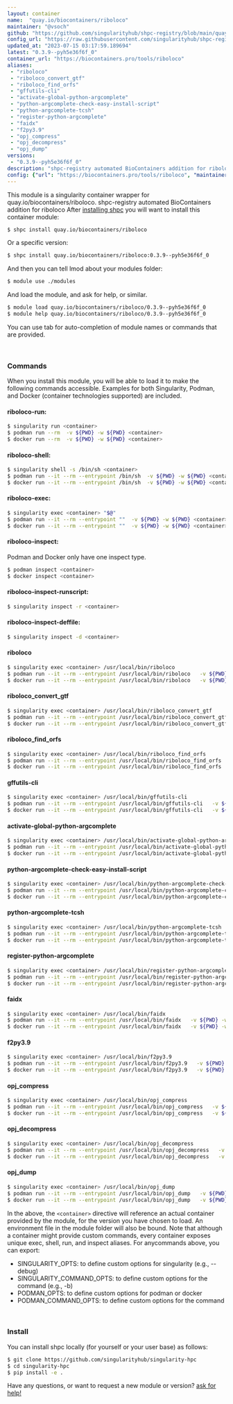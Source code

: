 ```yaml
---
layout: container
name:  "quay.io/biocontainers/riboloco"
maintainer: "@vsoch"
github: "https://github.com/singularityhub/shpc-registry/blob/main/quay.io/biocontainers/riboloco/container.yaml"
config_url: "https://raw.githubusercontent.com/singularityhub/shpc-registry/main/quay.io/biocontainers/riboloco/container.yaml"
updated_at: "2023-07-15 03:17:59.189694"
latest: "0.3.9--pyh5e36f6f_0"
container_url: "https://biocontainers.pro/tools/riboloco"
aliases:
 - "riboloco"
 - "riboloco_convert_gtf"
 - "riboloco_find_orfs"
 - "gffutils-cli"
 - "activate-global-python-argcomplete"
 - "python-argcomplete-check-easy-install-script"
 - "python-argcomplete-tcsh"
 - "register-python-argcomplete"
 - "faidx"
 - "f2py3.9"
 - "opj_compress"
 - "opj_decompress"
 - "opj_dump"
versions:
 - "0.3.9--pyh5e36f6f_0"
description: "shpc-registry automated BioContainers addition for riboloco"
config: {"url": "https://biocontainers.pro/tools/riboloco", "maintainer": "@vsoch", "description": "shpc-registry automated BioContainers addition for riboloco", "latest": {"0.3.9--pyh5e36f6f_0": "sha256:d4d030962525df782068d81b56ab27195b354340fe78be307bac801e3d2edc86"}, "tags": {"0.3.9--pyh5e36f6f_0": "sha256:d4d030962525df782068d81b56ab27195b354340fe78be307bac801e3d2edc86"}, "docker": "quay.io/biocontainers/riboloco", "aliases": {"riboloco": "/usr/local/bin/riboloco", "riboloco_convert_gtf": "/usr/local/bin/riboloco_convert_gtf", "riboloco_find_orfs": "/usr/local/bin/riboloco_find_orfs", "gffutils-cli": "/usr/local/bin/gffutils-cli", "activate-global-python-argcomplete": "/usr/local/bin/activate-global-python-argcomplete", "python-argcomplete-check-easy-install-script": "/usr/local/bin/python-argcomplete-check-easy-install-script", "python-argcomplete-tcsh": "/usr/local/bin/python-argcomplete-tcsh", "register-python-argcomplete": "/usr/local/bin/register-python-argcomplete", "faidx": "/usr/local/bin/faidx", "f2py3.9": "/usr/local/bin/f2py3.9", "opj_compress": "/usr/local/bin/opj_compress", "opj_decompress": "/usr/local/bin/opj_decompress", "opj_dump": "/usr/local/bin/opj_dump"}}
---
```


This module is a singularity container wrapper for quay.io/biocontainers/riboloco.
shpc-registry automated BioContainers addition for riboloco
After [installing shpc](#install) you will want to install this container module:


```bash
$ shpc install quay.io/biocontainers/riboloco
```

Or a specific version:

```bash
$ shpc install quay.io/biocontainers/riboloco:0.3.9--pyh5e36f6f_0
```

And then you can tell lmod about your modules folder:

```bash
$ module use ./modules
```

And load the module, and ask for help, or similar.

```bash
$ module load quay.io/biocontainers/riboloco/0.3.9--pyh5e36f6f_0
$ module help quay.io/biocontainers/riboloco/0.3.9--pyh5e36f6f_0
```

You can use tab for auto-completion of module names or commands that are provided.

<br>

### Commands

When you install this module, you will be able to load it to make the following commands accessible.
Examples for both Singularity, Podman, and Docker (container technologies supported) are included.

#### riboloco-run:

```bash
$ singularity run <container>
$ podman run --rm  -v ${PWD} -w ${PWD} <container>
$ docker run --rm  -v ${PWD} -w ${PWD} <container>
```

#### riboloco-shell:

```bash
$ singularity shell -s /bin/sh <container>
$ podman run --it --rm --entrypoint /bin/sh  -v ${PWD} -w ${PWD} <container>
$ docker run --it --rm --entrypoint /bin/sh  -v ${PWD} -w ${PWD} <container>
```

#### riboloco-exec:

```bash
$ singularity exec <container> "$@"
$ podman run --it --rm --entrypoint ""  -v ${PWD} -w ${PWD} <container> "$@"
$ docker run --it --rm --entrypoint ""  -v ${PWD} -w ${PWD} <container> "$@"
```

#### riboloco-inspect:

Podman and Docker only have one inspect type.

```bash
$ podman inspect <container>
$ docker inspect <container>
```

#### riboloco-inspect-runscript:

```bash
$ singularity inspect -r <container>
```

#### riboloco-inspect-deffile:

```bash
$ singularity inspect -d <container>
```


#### riboloco

```bash
$ singularity exec <container> /usr/local/bin/riboloco
$ podman run --it --rm --entrypoint /usr/local/bin/riboloco   -v ${PWD} -w ${PWD} <container> -c " $@"
$ docker run --it --rm --entrypoint /usr/local/bin/riboloco   -v ${PWD} -w ${PWD} <container> -c " $@"
```


#### riboloco_convert_gtf

```bash
$ singularity exec <container> /usr/local/bin/riboloco_convert_gtf
$ podman run --it --rm --entrypoint /usr/local/bin/riboloco_convert_gtf   -v ${PWD} -w ${PWD} <container> -c " $@"
$ docker run --it --rm --entrypoint /usr/local/bin/riboloco_convert_gtf   -v ${PWD} -w ${PWD} <container> -c " $@"
```


#### riboloco_find_orfs

```bash
$ singularity exec <container> /usr/local/bin/riboloco_find_orfs
$ podman run --it --rm --entrypoint /usr/local/bin/riboloco_find_orfs   -v ${PWD} -w ${PWD} <container> -c " $@"
$ docker run --it --rm --entrypoint /usr/local/bin/riboloco_find_orfs   -v ${PWD} -w ${PWD} <container> -c " $@"
```


#### gffutils-cli

```bash
$ singularity exec <container> /usr/local/bin/gffutils-cli
$ podman run --it --rm --entrypoint /usr/local/bin/gffutils-cli   -v ${PWD} -w ${PWD} <container> -c " $@"
$ docker run --it --rm --entrypoint /usr/local/bin/gffutils-cli   -v ${PWD} -w ${PWD} <container> -c " $@"
```


#### activate-global-python-argcomplete

```bash
$ singularity exec <container> /usr/local/bin/activate-global-python-argcomplete
$ podman run --it --rm --entrypoint /usr/local/bin/activate-global-python-argcomplete   -v ${PWD} -w ${PWD} <container> -c " $@"
$ docker run --it --rm --entrypoint /usr/local/bin/activate-global-python-argcomplete   -v ${PWD} -w ${PWD} <container> -c " $@"
```


#### python-argcomplete-check-easy-install-script

```bash
$ singularity exec <container> /usr/local/bin/python-argcomplete-check-easy-install-script
$ podman run --it --rm --entrypoint /usr/local/bin/python-argcomplete-check-easy-install-script   -v ${PWD} -w ${PWD} <container> -c " $@"
$ docker run --it --rm --entrypoint /usr/local/bin/python-argcomplete-check-easy-install-script   -v ${PWD} -w ${PWD} <container> -c " $@"
```


#### python-argcomplete-tcsh

```bash
$ singularity exec <container> /usr/local/bin/python-argcomplete-tcsh
$ podman run --it --rm --entrypoint /usr/local/bin/python-argcomplete-tcsh   -v ${PWD} -w ${PWD} <container> -c " $@"
$ docker run --it --rm --entrypoint /usr/local/bin/python-argcomplete-tcsh   -v ${PWD} -w ${PWD} <container> -c " $@"
```


#### register-python-argcomplete

```bash
$ singularity exec <container> /usr/local/bin/register-python-argcomplete
$ podman run --it --rm --entrypoint /usr/local/bin/register-python-argcomplete   -v ${PWD} -w ${PWD} <container> -c " $@"
$ docker run --it --rm --entrypoint /usr/local/bin/register-python-argcomplete   -v ${PWD} -w ${PWD} <container> -c " $@"
```


#### faidx

```bash
$ singularity exec <container> /usr/local/bin/faidx
$ podman run --it --rm --entrypoint /usr/local/bin/faidx   -v ${PWD} -w ${PWD} <container> -c " $@"
$ docker run --it --rm --entrypoint /usr/local/bin/faidx   -v ${PWD} -w ${PWD} <container> -c " $@"
```


#### f2py3.9

```bash
$ singularity exec <container> /usr/local/bin/f2py3.9
$ podman run --it --rm --entrypoint /usr/local/bin/f2py3.9   -v ${PWD} -w ${PWD} <container> -c " $@"
$ docker run --it --rm --entrypoint /usr/local/bin/f2py3.9   -v ${PWD} -w ${PWD} <container> -c " $@"
```


#### opj_compress

```bash
$ singularity exec <container> /usr/local/bin/opj_compress
$ podman run --it --rm --entrypoint /usr/local/bin/opj_compress   -v ${PWD} -w ${PWD} <container> -c " $@"
$ docker run --it --rm --entrypoint /usr/local/bin/opj_compress   -v ${PWD} -w ${PWD} <container> -c " $@"
```


#### opj_decompress

```bash
$ singularity exec <container> /usr/local/bin/opj_decompress
$ podman run --it --rm --entrypoint /usr/local/bin/opj_decompress   -v ${PWD} -w ${PWD} <container> -c " $@"
$ docker run --it --rm --entrypoint /usr/local/bin/opj_decompress   -v ${PWD} -w ${PWD} <container> -c " $@"
```


#### opj_dump

```bash
$ singularity exec <container> /usr/local/bin/opj_dump
$ podman run --it --rm --entrypoint /usr/local/bin/opj_dump   -v ${PWD} -w ${PWD} <container> -c " $@"
$ docker run --it --rm --entrypoint /usr/local/bin/opj_dump   -v ${PWD} -w ${PWD} <container> -c " $@"
```



In the above, the `<container>` directive will reference an actual container provided
by the module, for the version you have chosen to load. An environment file in the
module folder will also be bound. Note that although a container
might provide custom commands, every container exposes unique exec, shell, run, and
inspect aliases. For anycommands above, you can export:

 - SINGULARITY_OPTS: to define custom options for singularity (e.g., --debug)
 - SINGULARITY_COMMAND_OPTS: to define custom options for the command (e.g., -b)
 - PODMAN_OPTS: to define custom options for podman or docker
 - PODMAN_COMMAND_OPTS: to define custom options for the command

<br>

### Install

You can install shpc locally (for yourself or your user base) as follows:

```bash
$ git clone https://github.com/singularityhub/singularity-hpc
$ cd singularity-hpc
$ pip install -e .
```

Have any questions, or want to request a new module or version? [ask for help!](https://github.com/singularityhub/singularity-hpc/issues)